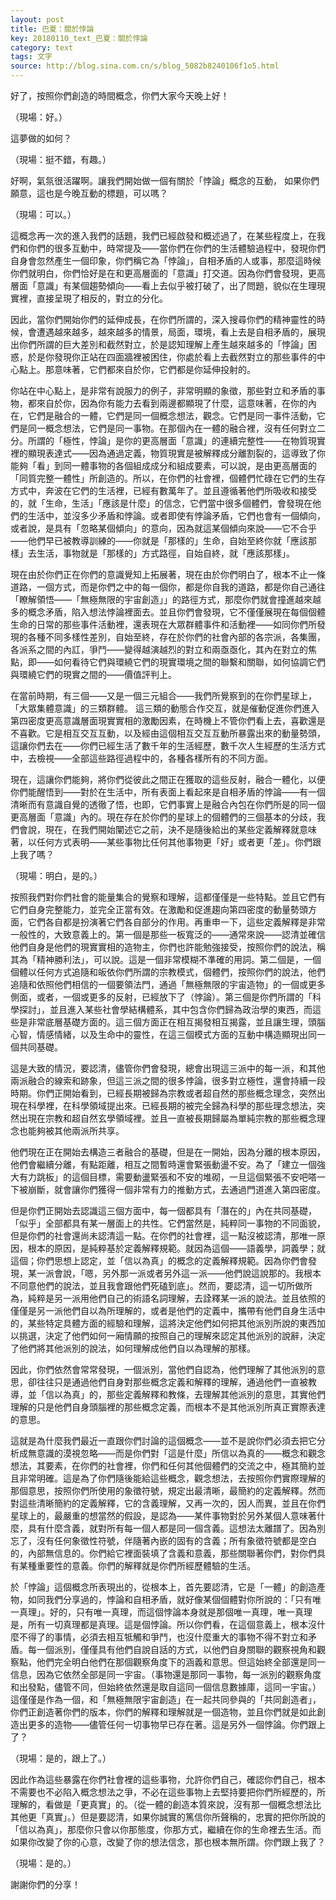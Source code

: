 ```yaml
---
layout: post
title: 巴夏：關於悖論
key: 20180110_text_巴夏：關於悖論
category: text
tags: 文字
source: http://blog.sina.com.cn/s/blog_5082b8240106f1o5.html
---
```



好了，按照你們創造的時間概念，你們大家今天晚上好！

（現場：好。）

這夢做的如何？

（現場：挺不錯，有趣。）

好啊，氣氛很活躍啊。讓我們開始做一個有關於「悖論」概念的互動，
如果你們願意，這也是今晚互動的標題，可以嗎？

（現場：可以。）

這概念再一次的進入我們的話題，我們已經啟發和概述過了，在某些程度上，在我們和你們的很多互動中，時常提及——當你們在你們的生活體驗過程中，發現你們自身會忽然產生一個印象，你們稱它為「悖論」，自相矛盾的人或事，那麼這時候你們就明白，你們恰好是在和更高層面的「意識」打交道。因為你們會發現，更高層面「意識」有某個趨勢傾向——看上去似乎被打破了，出了問題，貌似在生理現實裡，直接呈現了相反的，對立的分化。

因此，當你們開始你們的延伸成長，在你們所謂的，深入搜尋你們的精神靈性的時候，會遭遇越來越多，越來越多的情景，局面，環境，看上去是自相矛盾的，展現出你們所謂的巨大差別和截然對立，於是認知理解上產生越來越多的「悖論」困惑，於是你發現你正站在四面牆裡被困住，你處於看上去截然對立的那些事件的中心點上。那意味著，它們都來自於你，它們都是你延伸投射的。

你站在中心點上，是非常有說服力的例子，非常明顯的象徵，那些對立和矛盾的事物，都來自於你，因為你有能力去看到兩邊都顯現了什麼，這意味著，在你的內在，它們是融合的一體，它們是同一個概念想法，觀念。它們是同一事件活動，它們是同一概念想法，它們是同一事物。在那個內在一體的融合裡，沒有任何對立二分。所謂的「極性，悖論」是你的更高層面「意識」的連續完整性——在物質現實裡的顯現表達式——因為通過定義，物質現實是被解釋成分離割裂的，這導致了你能夠「看」到同一體事物的各個組成成分和組成要素，可以說，是由更高層面的「同質完整一體性」所創造的。所以，在你們的社會裡，個體們忙碌在它們的生存方式中，奔波在它們的生活裡，已經有數萬年了。並且遵循著他們所吸收和接受的，就「生命，生活」「應該是什麼」的信念，它們當中很多個體們，會發現在他們的生活中，並沒多少矛盾和悖論。或者即使有悖論矛盾，它們也會有一個傾向，或者說，是具有「忽略某個傾向」的意向，因為就這某個傾向來說——它不合乎——他們早已被教導訓練的——你就是「那樣的」生命，自始至終你就「應該那樣」去生活，事物就是「那樣的」方式路徑，自始自終，就「應該那樣」。

現在由於你們正在你們的意識覺知上拓展著，現在由於你們明白了，根本不止一條道路，一個方式，而是你們之中的每一個你，都是你自我的道路，都是你自己通往「瞭解領悟——「無極無限的宇宙創造」」的路徑方式，那麼你們就會撞進越來越多的概念矛盾，陷入想法悖論裡面去。並且你們會發現，它不僅僅展現在每個個體生命的日常的那些事件活動裡，還表現在大眾群體事件和活動裡——如同你們所發現的各種不同多樣性差別，自始至終，存在於你們的社會內部的各宗派，各集團，各派系之間的內訌，爭鬥——變得越演越烈的對立和兩亟亟化，其內在對立的焦點，即——如何看待它們與環繞它們的現實環境之間的聯繫和關聯，如何協調它們與環繞它們的現實之間的——價值評判上。

在當前時期，有三個——又是一個三元組合——我們所覺察到的在你們星球上，「大眾集體意識」的三類群體。
這三類的動態合作交互，就是催動促進你們進入第四密度更高意識層面現實實相的激勵因素，在時機上不管你們看上去，喜歡還是不喜歡。它是相互交互互動，以及經由這個相互交互互動所暴露出來的動量勢頭，這讓你們去在——你們已經生活了數千年的生活經歷，數千次人生經歷的生活方式中，去檢視——全部這些路徑過程中的，各種各樣所有的不同方面。

現在，這讓你們能夠，將你們從彼此之間正在獲取的這些反射，融合一體化，以便你們能醒悟到——對於在生活中，所有表面上看起來是自相矛盾的悖論——有一個清晰而有意識自覺的透徹了悟，也即，它們事實上是融合內包在你們所是的同一個更高層面「意識」內的。現在存在於你們的星球上的個體們的三個基本的分歧，我們會說，現在，在我們開始闡述它之前，決不是隨後給出的某些定義解釋就意味著，以任何方式表明——某些事物比任何其他事物更「好」或者更「差」。你們跟上我了嗎？

（現場：明白，是的。）

按照我們對你們社會的能量集合的覺察和理解，這都僅僅是一些特點。並且它們有它們自身完整能力，並完全正當有效。在激勵和促進趨向第四密度的動量勢頭方面，它們各自都是扮演著它們各自部分的作用。再重申一下，這些定義解釋是非常一般性的，大致意義上的。第一個是那些一板寬泛的——通常來說——認清並確信他們自身是他們的現實實相的造物主，你們也許能勉強接受，按照你們的說法，稱其為「精神勝利法」，可以說。這是一個非常模糊不準確的用詞。第二個是，一個個體以任何方式追隨和皈依你們所謂的宗教模式，個體們，按照你們的說法，他們追隨和依照他們相信的一個要領法門，通過「無極無限的宇宙造物」的一個或更多側面，或者，一個或更多的反射，已經放下了（悖論）。第三個是你們所謂的「科學探討」，並且進入某些社會學結構體系，其中包含你們歸為政治學的東西，而這些是非常底層基礎方面的。這三個方面正在相互揭發相互揭露，並且讓生理，頭腦心智，情感情緒，以及生命中的靈性，在這三個模式方面的互動中構造顯現出同一個共同基礎。

這是大致的情況，要認清，儘管你們會發現，總會出現這三派中的每一派，和其他兩派融合的線索和跡象，但這三派之間的很多悖論，很多對立極性，還會持續一段時期。你們正開始看到，已經長期被歸為宗教或者超自然的那些概念理念，突然出現在科學裡，在科學領域提出來。已經長期的被完全歸為科學的那些理念想法，突然出現在宗教和超自然玄學領域裡。並且一直被長期歸屬為單純宗教的那些概念理念也能夠被其他兩派所共享。

他們現在正在開始去構造三者融合的基礎，但是在一開始，因為分離的根本原因，他們會繼續分離，有點距離，相互之間暫時還會緊張動盪不安。為了「建立一個強大有力跳板」的這個目標，需要動盪緊張和不安的堆砌，一旦這個緊張不安吧嗒一下被崩斷，就會讓你們獲得一個非常有力的推動方式，去通過門道進入第四密度。

但是你們正開始去認識這三個方面中，每一個都具有「潛在的」內在共同基礎，「似乎」全部都具有某一層面上的共性。它們當然是，純粹同一事物的不同面貌，但是你們的社會還尚未認清這一點。在你們的社會裡，這一點沒被認清，那唯一原因，根本的原因，是純粹基於定義解釋規範。就因為這個——語義學，詞義學；就這個；你們思想上認定，並「信以為真」的概念的定義解釋規範。因為你們會發現，某一派會說，「嗯，另外那一派或者另外這一派——他們說這說那的。我根本不同意他們的說法，並且我會跟他們死磕到底」。然而，要認清，這一切所做所為，純粹是另一派用他們自己的術語名詞理解，去詮釋某一派的說法。並且依照的僅僅是另一派他們自以為所理解的，或者是他們的定義中，攜帶有他們自身生活中的，某些特定具體方面的經驗和理解，這將決定他們如何把其他派別所說的東西加以挑選，決定了他們如何一廂情願的按照自己的理解來認定其他派別的說辭，決定了他們將其他派別的說法，如何理解成他們自以為理解的那樣。

因此，你們依然會常常發現，一個派別，當他們自認為，他們理解了其他派別的意思，卻往往只是通過他們自身對那些概念定義和解釋的理解，通過他們一直被教導，並「信以為真」的，那些定義解釋和教條，去理解其他派別的意思，其實他們理解的只是他們自身頭腦裡的那些概念定義，而根本不是其他派別所真正實際表達的意思。

這就是為什麼我們最近一直跟你們討論的這個概念——並不是說你們必須去把它分析成無意識的漠視忽略——而是你們對「這是什麼」所信以為真的——概念和觀念想法，其要素，在你們的社會裡，你們和任何其他個體們的交流之中，極其簡約並且非常明確。這是為了你們隨後能給這些概念，觀念想法，去按照你們實際理解的那個意思，按照你們所使用的象徵符號，規定出最清晰，最簡約的定義解釋。然而對這些清晰簡約的定義解釋，它的含義理解，又再一次的，因人而異，並且在你們星球上的，最嚴重的想當然的假設，是認為——某件事物對於另外某個人意味著什麼，具有什麼含義，就對所有每一個人都是同一個含義。這想法太離譜了。因為別忘了，沒有任何象徵性符號，伴隨著內嵌的固有的含義；所有象徵符號都是空白的，內部無信息的。你們給它裡面裝填了含義和意義，那些關聯著你們，對你們具有某種重要性的意義。你們的解釋就是你們所經歷體驗的生活。

於「悖論」這個概念所表現出的，從根本上，首先要認清，它是「一體」的創造產物，如同我們分享過的，悖論和自相矛盾，就好像某個個體對你所說的：「只有唯一真理」。好的，只有唯一真理，而這個悖論本身就是那個唯一真理，唯一真理是，所有一切真理都是真理。這是個悖論。所以你們看，在這個意義上，根本沒什麼不得了的事情，必須去相互牴觸和爭鬥，也沒什麼重大的事物不得不對立和矛盾。每一個派別，僅僅具有他們自說自話的方式，以他們自身關聯的觀察視角和觀察點，他們完全明白他們在那個觀察角度下的涵義和意思。但這始終全部還是同一信息，因為它依然全部是同一宇宙。（事物還是那同一事物，每一派別的觀察角度和出發點，儘管不同，但始終依然還是取自這同一個信息數據庫，這同一宇宙。）這僅僅是作為一個，和「無極無限宇宙創造」在一起共同參與的「共同創造者」，你們正創造著你們的版本，你們的解釋和理解就是一個造物，並且你們就是如此創造出更多的造物——儘管任何一切事物早已存在著。這是另外一個悖論。你們跟上了？

（現場：是的，跟上了。）

因此作為這些暴露在你們社會裡的這些事物，允許你們自己，確認你們自己，根本不需要也不必陷入概念想法之爭，不必在這些事物上去堅持要把你們所經歷的，所理解的，看做是「更真實」的。（從一體的創造本質來說，沒有那一個概念想法比其他更「真實」。）但是要認清，如果你誠實的篤信你所聲稱的，忠實的把你所說的「信以為真」，那麼你只會以你那態度，你那方式，繼續在你的生命裡去生活。而如果你改變了你的心意，改變了你的想法信念，那也根本無所謂。你們跟上我了？

（現場：是的。）

謝謝你們的分享！
